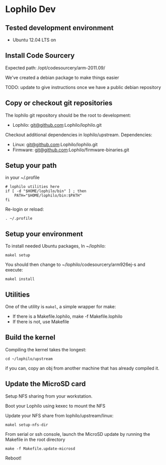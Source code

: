 # Lophilo Dev

## Tested development environment

* Ubuntu 12.04 LTS on 

## Install Code Sourcery 

Expected path: /opt/codesourcery/arm-2011.09/

We've created a debian package to make things easier

TODO: update to give instructions once we have a public debian repository

## Copy or checkout git repositories

The lophilo git repository should be the root to development:

* Lophilo: git@github.com:Lophilo/lophilo.git

Checkout additional dependencies in lophilo/upstream. Dependencies:

* Linux: git@github.com:Lophilo/lophilo.git
* Firmware: git@github.com:Lophilo/firmware-binaries.git

## Setup your path

in your ~/.profile

	# lophilo utilities here
	if [ -d "$HOME/lophilo/bin" ] ; then
		PATH="$HOME/lophilo/bin:$PATH"
	fi

Re-login or reload:

	. ~/.profile

## Setup your environment

To install needed Ubuntu packages, In ~/lophilo:
	
	makel setup

You should then change to ~/lophilo/codesourcery/arm926ej-s and execute:

	makel install

## Utilities

One of the utility is `makel`, a simple wrapper for make:

* If there is a Makefile.lophilo, make -f Makefile.lophilo
* If there is not, use Makefile

## Build the kernel

Compiling the kernel takes the longest:

	cd ~/lophilo/upstream

if you can, copy an obj from another machine that has already compiled it.

## Update the MicroSD card

Setup NFS sharing from your workstation.

Boot your Lophilo using kexec to mount the NFS

Update your NFS share from lophilo/upstream/linux:

	makel setup-nfs-dir

From serial or ssh console, launch the MicroSD update by running the Makefile in the root directory
	
	make -f Makefile.update-microsd

Reboot!